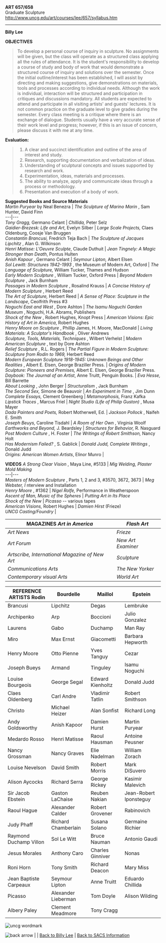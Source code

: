 **ART 657/658**  
Graduate Sculpture  
http://www.uncg.edu/art/courses/lee/657/syllabus.htm  

* * *

  
**Billy Lee**

**OBJECTIVES**

> To develop a personal course of inquiry in sculpture.  No assignments will
be given, but the class will operate as a structured class applying all the
rules of attendance.  It is the student's responsibility to develop a course
of study and body of work that would demonstrate a structured course of
inquiry and solutions over the semester.  Once the initial outline/interest
has been established, I will assist by directing and making suggestions, give
demonstrations on materials, tools and processes according to individual
needs.  Although the work is individual, interaction will be structured and
participation in critiques and discussions mandatory.  All students are
expected to attend and participate in all visiting artists' and guests'
lectures.  It is not common practice on the graduate level to give grades
during the semester.  Every class meeting is a critique where there is an
exchange of dialogue.  Students usually have a very accurate sense of their
work level and progress; however, if this is an issue of concern, please
discuss it with me at any time.

**Evaluation:**

> 1.    A clear and succinct identification and outline of the area of
interest and study.  
> 2.    Research, supporting documentation and verbalization of ideas.  
> 3.    Understanding of sculptural concepts and issues supported by research
and work.  
> 4.    Experimentation, ideas, materials and processes.  
> 5.    The ability to analyze, apply and communicate ideas through a process
or methodology.  
> 6.    Presentation and execution of a body of work.

  
**Suggested Books and Source Materials**  
  _Martin Puryear_ by Neal Benezra | _The Sculpture of Marino Marin_ , Sam
Hunter, David Finn  
---|---  
_Tony Gragg,_ Germano Celant | _Chillida,_ Peter Selz  
_Gaidier-Brezesk:   Life and Art_, Evelyn Silber | _Large Scale Projects,_
Claes Oldenburg, Coosje Van Bruggen  
_Constantin Brancusi,_ Fredrich Teja Bach | _The Sculpture of Jacques
Lipchitz_ , Alan G. Wilkinson  
_Henri Matisse:   L'Oeuvre Sculpte_, Claude Duthuit | _Jean Tingnely:   A
Magic Stronger than Death_, Pontus Hulten  
_Anish Kapour_ , Germano Celant | _Seymour Lipton,_ Albert Elsen  
_Sol Lewitt: Structures 1942-1993_ , the Museum of Modern Art, Oxford | _The
Language of Sculpture,_ William Tucker, Thames and Hudson  
_Early Modern Sculpture_ , William Tucker, Oxford Press | _Beyond Modern
Sculpture_ , Jack Burnham  
_Passages in Modern Sculpture_ , Rosalind Krauss | _A Concise History of
Modern Sculpture_ , Herbert Reed  
_The Art of Sculpture,_ Herbert Reed | _A Sense of Place:   Sculpture in the
Landscape_, Ceolfrith Press #3  
_Noguchi East and West_ , Dore Ashton | _The Isamu Noguchi Garden Museum_ ,
Noguchi, H.A. Abrams, Publishers  
_Shock of the New_ , Robert Hughes, Knopt Press | _American Visions:   Epic
History of Art in America_, Robert Hughes  
_Henry Moore on Sculpture_ , Phillip James, H. Moore, MacDonald | _Living
Materials: A Sculptor's Handbook_ , Oliver Andrews  
_Sculpture, Tools, Materials, Techniques_ , Wilbert Verhelst | _Modern
American Sculpture_ , text by Dore Ashton  
_Relief Sculpture_ , R.L. Rogers | _The Partial Figure in Modern Sculpture:
Sculpture from Rodin to 1969,_ Herbert Reed  
_Modern European Sculpture 1918-1945: Unknown Beings and Other Realities_ ,
Albert E. Elsen, George Braziller Press. | _Origins of Modern Sculpture:
Pioneers and Premises,_ Albert E. Elsen, George Braziller Press.  
_Daybook:   The Journal of an Artist_, Anne Truitt, Penguin Books. | _Eva
Hesse,_ Bill Barrette  
_About Looking_ , John Berger | _Structuralism_ , Jack Burnham  
_The Second Sex,_ Simone de Beauvoir | _An Experiment in Time_ , Jim Dunn  
_Complete Essays,_ Clement Greenberg | _Metamorphosis,_ Franz Kafka  
_Lipstick Traces_ , Marcus Friel | _Night Studio (Life of Philip Guston)_ ,
Musa Mayer  
_Dada Painters and Poets,_ Robert Motherwell, Ed. | _Jackson Pollock_ , Naifeh
E. Smith  
_Joseph Beuys,_ Caroline Tisdahl | _A Room of Her Own_ , Virginia Woolf  
_Earthworks and Beyond,_ J. Beardsley | _Structures for Behavior,_ R. Nasguard  
_Post Modern Culture_ , H. Foster | _The Writings of Robert Smithson,_ Nancy
Holt  
_Has Modernism Failed?_ , S. Gablick | _Donald Judd, Complete Writings_ ,
Donald Judd  
_Origins:   American Women Artists_, Elinor Munro |  
  
**VIDEOS** _A Strong Clear Vision_ , Maya Line,  #5133 | _Mig Welding, Plaster
Mold Making_  
---|---  
_Masters of Modern Sculpture_ , Parts 1, 2 and 3, #3570, 3672, 3673 | _Meg
Webster, I_ nterview and Installation  
_Henry Moore_ , #1362 | _Nigel Rolfe,_ Performance in Weatherspoon  
_Ascent of Man, Music of the Spheres_ | _Putting Art in Its Place_  
_Shock of the New_ | _Picasso_ \-- various tapes  
_American Visions,_ Robert Hughes | _Damien Hirst_ (Frieze)  
_UNCG Casting/Foundry_ |  
  
**MAGAZINES** _Art in America_ | _Flash Art_  
---|---  
_Art News_ | _Frieze_  
_Art Forum_ | _New Art Examiner_  
_Artscribe, International Magazine of New Art_ | _Sculpture_  
_Communications Arts_ | _The New Yorker_  
_Contemporary visual Arts_ | _World Art_  
  
**REFERENCE ARTISTS** Rodin | Bourdelle | Maillol | Epstein  
---|---|---|---  
Brancusi | Lipchitz | Degas | Lembruke  
Archipenko | Arp | Boccioni | Julio Gonzalez  
Laurens | Gabo | Duchamp | Man Ray  
Miro | Max Ernst | Giacometti | Barbara Hepworth  
Henry Moore | Otto Pienne | Yves Tanguy | Cezar  
Joseph Bueys | Armand | Tinguley | Isamu Noguchi  
Louise Bourgeois | George Segal | Edward Kienholtz | Donald Judd  
Claes Oldenberg | Carl Andre | Vladimir Tatlin | Robert Smithson  
Christo | Michael Heizer | Alan Sonfist | Richard Long  
Andy Goldsworthy | Anish Kapoor | Damien Hurst | Martin Puryear  
Medardo Rosso | Henri Matisse | Raoul Hausman | Antoine Peusner  
Nancy Grossman | Nancy Graves | Elie Nadelman | William Zorach  
Louise Nevelson | David Smith | Robert Morris | Mark DiSuvero  
Alison Aycocks | Richard Serra | George Rickey | Kasimir Malevich  
Sir Jacob Ebstein | Gaston LaChaise | Reuben Nakian | Jean-Robert Iponsteguy  
Raoul Hague | Alexander Calder | Robert Grovener | Rabinovich  
Judy Phaff | Richard Chamberlain | Susana Solano | Germaine Richier  
Raymond Duchamp Villon | Sol Le Witt | Bruce Nauman | Antonio Gaudi  
Jesus Morales | Anthony Caro | Charles Ginniver | Nonas  
Roni Horn | Tony Smith | Richard Deacon | Mary Miss  
Jean Baptiste Carpeaux | Seymour Lipton | Anne Truitt | Eduardo Chillida  
Picasso | Alexander Lieberman | Tom Doyle | Alison Wilding  
Albery Paley | Clement Meadmore | Tony Cragg |  
  
![uncg wordmark](uncg-wdmrk.gif)

![back arrow](back.gif)  |  | [Back to Billy
Lee](http://www.uncg.edu/art/faculty/lee.htm) | [Back to SACS
Information](http://www.uncg.edu/art/sacs/info.htm)

